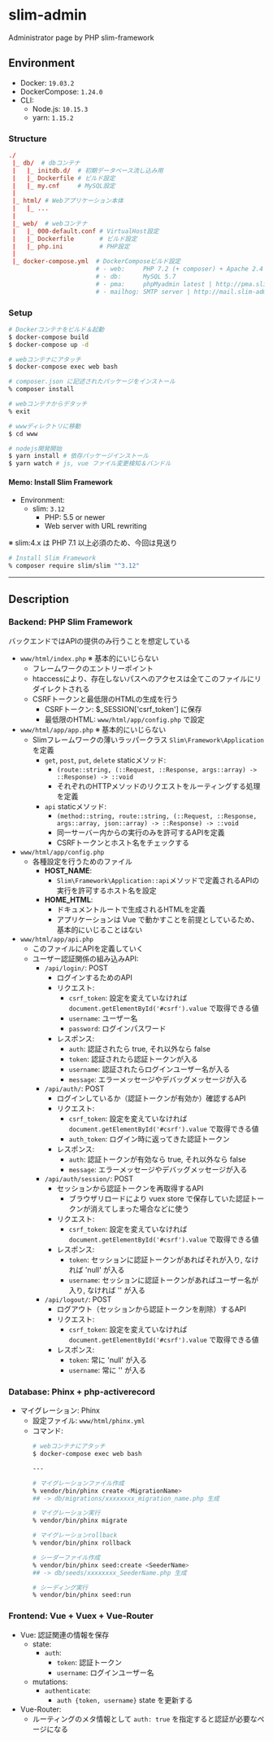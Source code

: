 # slim-admin

Administrator page by PHP slim-framework

## Environment

- Docker: `19.03.2`
- DockerCompose: `1.24.0`
- CLI:
    - Node.js: `10.15.3`
    - yarn: `1.15.2`

### Structure
```conf
./
 |_ db/  # dbコンテナ
 |   |_ initdb.d/  # 初期データベース流し込み用
 |   |_ Dockerfile # ビルド設定
 |   |_ my.cnf     # MySQL設定
 |
 |_ html/ # Webアプリケーション本体
 |   |_ ...
 |
 |_ web/  # webコンテナ
 |   |_ 000-default.conf # VirtualHost設定
 |   |_ Dockerfile       # ビルド設定
 |   |_ php.ini          # PHP設定
 |
 |_ docker-compose.yml  # DockerComposeビルド設定
                        # - web:     PHP 7.2 (+ composer) + Apache 2.4 | http://slim-admin.localhost
                        # - db:      MySQL 5.7
                        # - pma:     phpMyadmin latest | http://pma.slim-admin.localhost
                        # - mailhog: SMTP server | http://mail.slim-admin.localhost
```

### Setup
```bash
# Dockerコンテナをビルド＆起動
$ docker-compose build
$ docker-compose up -d

# webコンテナにアタッチ
$ docker-compose exec web bash

# composer.json に記述されたパッケージをインストール
% composer install

# webコンテナからデタッチ
% exit

# wwwディレクトリに移動
$ cd www

# nodejs開発開始
$ yarn install # 依存パッケージインストール
$ yarn watch # js, vue ファイル変更検知＆バンドル
```

#### Memo: Install Slim Framework
- Environment:
    - slim: `3.12`
        - PHP: 5.5 or newer
        - Web server with URL rewriting

※ slim:4.x は PHP 7.1 以上必須のため、今回は見送り

```bash
# Install Slim Framework
% composer require slim/slim "^3.12"
```

***

## Description

### Backend: PHP Slim Framework
バックエンドではAPIの提供のみ行うことを想定している

- `www/html/index.php` ※ 基本的にいじらない
    - フレームワークのエントリーポイント
    - htaccessにより、存在しないパスへのアクセスは全てこのファイルにリダイレクトされる
    - CSRFトークンと最低限のHTMLの生成を行う
        - CSRFトークン: $_SESSION['csrf_token'] に保存
        - 最低限のHTML: `www/html/app/config.php` で設定
- `www/html/app/app.php` ※ 基本的にいじらない
    - Slimフレームワークの薄いラッパークラス `Slim\Framework\Application` を定義
        - `get`, `post`, `put`, `delete` staticメソッド:
            - `(route::string, (::Request, ::Response, args::array) -> ::Response) -> ::void`
            - それぞれのHTTPメソッドのリクエストをルーティングする処理を定義
        - `api` staticメソッド:
            - `(method::string, route::string, (::Request, ::Response, args::array, json::array) -> ::Response) -> ::void`
            - 同一サーバー内からの実行のみを許可するAPIを定義
            - CSRFトークンとホスト名をチェックする
- `www/html/app/config.php`
    - 各種設定を行うためのファイル
        - **HOST_NAME**:
            - `Slim\Framework\Application::api`メソッドで定義されるAPIの実行を許可するホスト名を設定
        - **HOME_HTML**:
            - ドキュメントルートで生成されるHTMLを定義
            - アプリケーションは Vue で動かすことを前提としているため、基本的にいじることはない
- `www/html/app/api.php`
    - このファイルにAPIを定義していく
    - ユーザー認証関係の組み込みAPI:
        - `/api/login/`: POST
            - ログインするためのAPI
            - リクエスト:
                - `csrf_token`: 設定を変えていなければ `document.getElementById('#csrf').value` で取得できる値
                - `username`: ユーザー名
                - `password`: ログインパスワード
            - レスポンス:
                - `auth`: 認証されたら true, それ以外なら false
                - `token`: 認証されたら認証トークンが入る
                - `username`: 認証されたらログインユーザー名が入る
                - `message`: エラーメッセージやデバッグメッセージが入る
        - `/api/auth/`: POST
            - ログインしているか（認証トークンが有効か）確認するAPI
            - リクエスト:
                - `csrf_token`: 設定を変えていなければ `document.getElementById('#csrf').value` で取得できる値
                - `auth_token`: ログイン時に返ってきた認証トークン
            - レスポンス:
                - `auth`: 認証トークンが有効なら true, それ以外なら false
                - `message`: エラーメッセージやデバッグメッセージが入る
        - `/api/auth/session/`: POST
            - セッションから認証トークンを再取得するAPI
                - ブラウザリロードにより vuex store で保存していた認証トークンが消えてしまった場合などに使う
            - リクエスト:
                - `csrf_token`: 設定を変えていなければ `document.getElementById('#csrf').value` で取得できる値
            - レスポンス:
                - `token`: セッションに認証トークンがあればそれが入り, なければ 'null' が入る
                - `username`: セッションに認証トークンがあればユーザー名が入り, なければ '' が入る
        - `/api/logout/`: POST
            - ログアウト（セッションから認証トークンを削除）するAPI
            - リクエスト:
                - `csrf_token`: 設定を変えていなければ `document.getElementById('#csrf').value` で取得できる値
            - レスポンス:
                - `token`: 常に 'null' が入る
                - `username`: 常に '' が入る

### Database: Phinx + php-activerecord
- マイグレーション: Phinx
    - 設定ファイル: `www/html/phinx.yml`
    - コマンド:
        ```bash
        # webコンテナにアタッチ
        $ docker-compose exec web bash

        ---

        # マイグレーションファイル作成
        % vendor/bin/phinx create <MigrationName>
        ## -> db/migrations/xxxxxxxx_migration_name.php 生成

        # マイグレーション実行
        % vendor/bin/phinx migrate

        # マイグレーションrollback
        % vendor/bin/phinx rollback

        # シーダーファイル作成
        % vendor/bin/phinx seed:create <SeederName>
        ## -> db/seeds/xxxxxxxx_SeederName.php 生成

        # シーディング実行
        % vendor/bin/phinx seed:run
        ```

### Frontend: Vue + Vuex + Vue-Router
- Vue: 認証関連の情報を保存
    - state:
        - `auth`:
            - `token`: 認証トークン
            - `username`: ログインユーザー名
    - mutations:
        - `authenticate`:
            - `auth {token, username}` state を更新する
- Vue-Router:
    - ルーティングのメタ情報として `auth: true` を指定すると認証が必要なページになる
